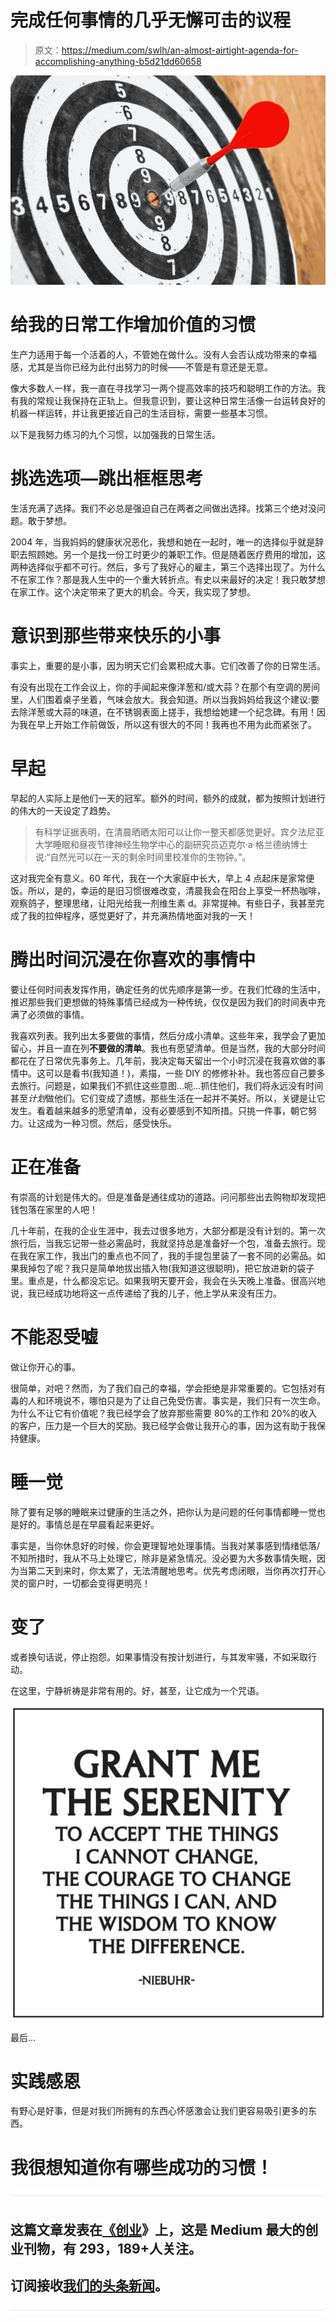 # 完成任何事情的几乎无懈可击的议程

> 原文：<https://medium.com/swlh/an-almost-airtight-agenda-for-accomplishing-anything-b5d21dd60658>

![](img/aef3244acd9bd0850ea899389a102030.png)

# 给我的日常工作增加价值的习惯

生产力适用于每一个活着的人，不管她在做什么。没有人会否认成功带来的幸福感，尤其是当你已经为此付出努力的时候——不管是有意还是无意。

像大多数人一样，我一直在寻找学习一两个提高效率的技巧和聪明工作的方法。我有我的常规让我保持在正轨上。但我意识到，要让这种日常生活像一台运转良好的机器一样运转，并让我更接近自己的生活目标，需要一些基本习惯。

以下是我努力练习的九个习惯，以加强我的日常生活。

# 挑选选项—跳出框框思考

生活充满了选择。我们不必总是强迫自己在两者之间做出选择。找第三个绝对没问题。敢于梦想。

2004 年，当我妈妈的健康状况恶化，我想和她在一起时，唯一的选择似乎就是辞职去照顾她。另一个是找一份工时更少的兼职工作。但是随着医疗费用的增加，这两种选择似乎都不可行。然后，多亏了我好心的雇主，第三个选择出现了。为什么不在家工作？那是我人生中的一个重大转折点。有史以来最好的决定！我只敢梦想在家工作。这个决定带来了更大的机会。今天，我实现了梦想。

# 意识到那些带来快乐的小事

事实上，重要的是小事，因为明天它们会累积成大事。它们改善了你的日常生活。

有没有出现在工作会议上，你的手闻起来像洋葱和/或大蒜？在那个有空调的房间里，人们围着桌子坐着，气味会放大。我会知道。所以当我妈妈给我这个建议:要去除洋葱或大蒜的味道，在不锈钢表面上搓手，我想给她建一个纪念碑。有用！因为我在早上开始工作前做饭，所以这有很大的不同！我再也不用为此而紧张了。

# 早起

早起的人实际上是他们一天的冠军。额外的时间，额外的成就，都为按照计划进行的伟大的一天设定了趋势。

> 有科学证据表明，在清晨晒晒太阳可以让你一整天都感觉更好。宾夕法尼亚大学睡眠和昼夜节律神经生物学中心的副研究员迈克尔·a·格兰德纳博士说:“自然光可以在一天的剩余时间里校准你的生物钟。”。

这对我完全有意义。60 年代，我在一个大家庭中长大，早上 4 点起床是家常便饭。所以，是的，幸运的是旧习惯很难改变，清晨我会在阳台上享受一杯热咖啡，观察鸽子，整理思绪，让阳光给我一剂维生素 d。非常提神。有些日子，我甚至完成了我的拉伸程序，感觉更好了，并充满热情地面对我的一天！

# 腾出时间沉浸在你喜欢的事情中

要让任何时间表发挥作用，确定任务的优先顺序是第一步。在我们忙碌的生活中，推迟那些我们更想做的特殊事情已经成为一种传统，仅仅是因为我们的时间表中充满了必须做的事情。

我喜欢列表。我列出太多要做的事情，然后分成小清单。这些年来，我学会了更加留心，并且一直在列**不要做的清单**。我也有愿望清单。但是当然，我的大部分时间都花在了日常优先事务上。几年前，我决定每天留出一个小时沉浸在我喜欢做的事情中。这可以是看书(我知道！)，素描，一些 DIY 的修修补补。我也答应自己要多去旅行。问题是，如果我们不抓住这些意图…呃…抓住他们，我们将永远没有时间甚至*计划*做他们。它们变成了遗憾，那些生活在一起并不美好。所以，关键是让它发生。看着越来越多的愿望清单，没有必要感到不知所措。只挑一件事，朝它努力。让这成为一种习惯。然后，感受快乐。

# 正在准备

有崇高的计划是伟大的。但是准备是通往成功的道路。问问那些出去购物却发现把钱包落在家里的人吧！

几十年前，在我的企业生涯中，我去过很多地方，大部分都是没有计划的。第一次旅行后，当我忘记带一些必需品时，我就坚持总是准备好一个包，准备去旅行。现在我在家工作，我出门的重点也不同了，我的手提包里装了一套不同的必需品。如果我掉包了呢？我只是简单地拔出插入物(我知道这很聪明)，把它放进新的袋子里。重点是，什么都没忘记。如果我明天要开会，我会在头天晚上准备。很高兴地说，我已经成功地将这一点传递给了我的儿子，他上学从来没有压力。

# 不能忍受嘘

做让你开心的事。

很简单，对吧？然而，为了我们自己的幸福，学会拒绝是非常重要的。它包括对有毒的人和环境说不，哪怕只是为了让自己免受伤害。事实是，我们只有一次生命。为什么不让它有价值呢？我已经学会了放弃那些需要 80%的工作和 20%的收入的客户，压力是一个巨大的奖励。我已经学会做让我开心的事，因为这有助于我保持健康。

# 睡一觉

除了要有足够的睡眠来过健康的生活之外，把你认为是问题的任何事情都睡一觉也是好的。事情总是在早晨看起来更好。

事实是，当你休息好的时候，你会更理智地处理事情。当我对某事感到情绪低落/不知所措时，我从不马上处理它，除非是紧急情况。没必要为大多数事情失眠，因为当第二天到来时，你太累了，无法清醒地思考。优先考虑闭眼，当你再次打开心灵的窗户时，一切都会变得更明亮！

# 变了

或者换句话说，停止抱怨。如果事情没有按计划进行，与其发牢骚，不如采取行动。

在这里，宁静祈祷是非常有用的。好，甚至，让它成为一个咒语。

![](img/223940e742a16659b672f751cb6faa71.png)

最后…

# 实践感恩

有野心是好事，但是对我们所拥有的东西心怀感激会让我们更容易吸引更多的东西。

# 我很想知道你有哪些成功的习惯！

![](img/731acf26f5d44fdc58d99a6388fe935d.png)

## 这篇文章发表在[《创业](https://medium.com/swlh)》上，这是 Medium 最大的创业刊物，有 293，189+人关注。

## 订阅接收[我们的头条新闻](http://growthsupply.com/the-startup-newsletter/)。

![](img/731acf26f5d44fdc58d99a6388fe935d.png)